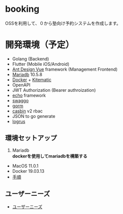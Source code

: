 # booking
OSSを利用して、０から塾向け予約システムを作成します。

# 開発環境（予定）
- Golang (Backend)
- Flutter (Mobile iOS/Android)
- [Ant Design Vue](https://antdv.com/docs/vue/introduce/) framework (Management Frontend)
- [Mariadb](https://mariadb.org/) 10.5.8
- [Docker](https://www.docker.com) + [Kitematic](https://kitematic.com/)
- OpenAPI
- JWT Authorization (Bearer authroization)
- [echo](https://github.com/labstack/echo) framework
- [swaggo](https://github.com/swaggo/echo-swagger)
- [gorm](https://github.com/go-gorm/gorm)
- [casbin](https://github.com/casbin/casbin) v2 rbac
- JSON to go generate
- [logrus](https://github.com/sirupsen/logrus)

## 環境セットアップ
1. Mariadb  
**dockerを使用してmariadbを構築する**
- MacOS 11.0.1
- Docker 19.03.13
- [手順](db.md)  

## ユーザーニーズ
- [ユーザーニーズ](userneeds.md)
